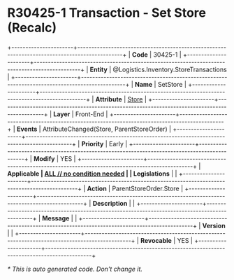 ﻿---
erp.type: front-end-business-rule
erp.entity: Logistics.Inventory.StoreTransactions
---

# R30425-1 Transaction - Set Store (Recalc)
+----------------------+----------------------------------------------------------------------------------------------+
| **Code**             | 30425-1                                                                                      |
+----------------------+----------------------------------------------------------------------------------------------+
| **Entity**           | @Logistics.Inventory.StoreTransactions                                                       |
+----------------------+----------------------------------------------------------------------------------------------+
| **Name**             | SetStore                                                                                     |
+----------------------+----------------------------------------------------------------------------------------------+
| **Attribute**        | [Store](../entities/Logistics.Inventory.StoreTransactions.md#store)                          |
+----------------------+----------------------------------------------------------------------------------------------+
| **Layer**            | Front-End                                                                                    |
+----------------------+----------------------------------------------------------------------------------------------+
| **Events**           | AttributeChanged(Store, ParentStoreOrder)                                                    |
+----------------------+----------------------------------------------------------------------------------------------+
| **Priority**         | Early                                                                                        |
+----------------------+----------------------------------------------------------------------------------------------+
| **Modify**           | YES                                                                                          |
+----------------------+----------------------------------------------------------------------------------------------+
| **Applicable         | [ALL // no condition needed](xref:applicable-legislations)                                   |
| Legislations**       |                                                                                              |
+----------------------+----------------------------------------------------------------------------------------------+
| **Action**           | ParentStoreOrder.Store                                                                       |
+----------------------+----------------------------------------------------------------------------------------------+
| **Description**      |                                                                                              |
+----------------------+----------------------------------------------------------------------------------------------+
| **Message**          |                                                                                              |
+----------------------+----------------------------------------------------------------------------------------------+
| **Version**          |                                                                                              |
+----------------------+----------------------------------------------------------------------------------------------+
| **Revocable**        | YES                                                                                          |
+----------------------+----------------------------------------------------------------------------------------------+

*\* This is auto generated code. Don't change it.*

